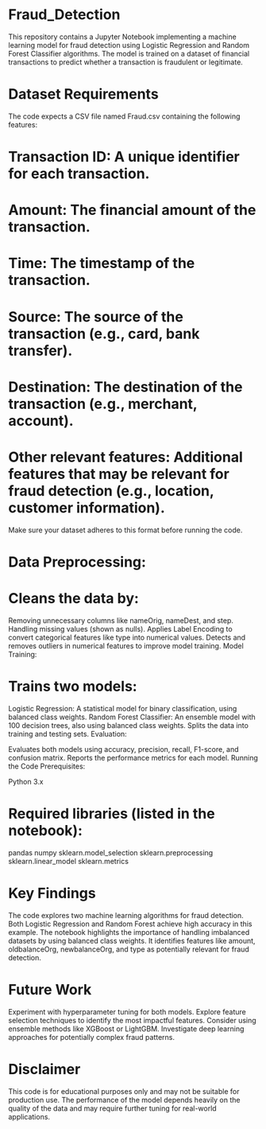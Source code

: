 # Fraud_Detection

This repository contains a Jupyter Notebook implementing a machine learning model for fraud detection using Logistic Regression and Random Forest Classifier algorithms. The model is trained on a dataset of financial transactions to predict whether a transaction is fraudulent or legitimate.

# Dataset Requirements
The code expects a CSV file named Fraud.csv containing the following features:
# Transaction ID: A unique identifier for each transaction.
# Amount: The financial amount of the transaction.
# Time: The timestamp of the transaction.
# Source: The source of the transaction (e.g., card, bank transfer).
# Destination: The destination of the transaction (e.g., merchant, account).
# Other relevant features: Additional features that may be relevant for fraud detection (e.g., location, customer information).
Make sure your dataset adheres to this format before running the code.

# Data Preprocessing:

# Cleans the data by:
Removing unnecessary columns like nameOrig, nameDest, and step.
Handling missing values (shown as nulls).
Applies Label Encoding to convert categorical features like type into numerical values.
Detects and removes outliers in numerical features to improve model training.
Model Training:

# Trains two models:
Logistic Regression: A statistical model for binary classification, using balanced class weights.
Random Forest Classifier: An ensemble model with 100 decision trees, also using balanced class weights.
Splits the data into training and testing sets.
Evaluation:

Evaluates both models using accuracy, precision, recall, F1-score, and confusion matrix.
Reports the performance metrics for each model.
Running the Code
Prerequisites:

Python 3.x
# Required libraries (listed in the notebook):
pandas
numpy
sklearn.model_selection
sklearn.preprocessing
sklearn.linear_model
sklearn.metrics

# Key Findings
The code explores two machine learning algorithms for fraud detection.
Both Logistic Regression and Random Forest achieve high accuracy in this example.
The notebook highlights the importance of handling imbalanced datasets by using balanced class weights.
It identifies features like amount, oldbalanceOrg, newbalanceOrg, and type as potentially relevant for fraud detection.

# Future Work
Experiment with hyperparameter tuning for both models.
Explore feature selection techniques to identify the most impactful features.
Consider using ensemble methods like XGBoost or LightGBM.
Investigate deep learning approaches for potentially complex fraud patterns.

# Disclaimer
This code is for educational purposes only and may not be suitable for production use. The performance of the model depends heavily on the quality of the data and may require further tuning for real-world applications.







